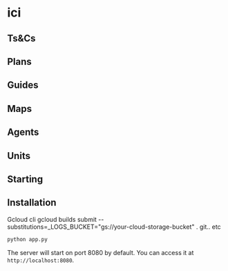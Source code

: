# ici
## Ts&Cs
## Plans
## Guides
## Maps
## Agents
## Units
## Starting
## Installation
Gcloud cli
gcloud builds submit --substitutions=_LOGS_BUCKET="gs://your-cloud-storage-bucket" .
git.. etc
```bash
python app.py
```

The server will start on port 8080 by default. You can access it at `http://localhost:8080`.
